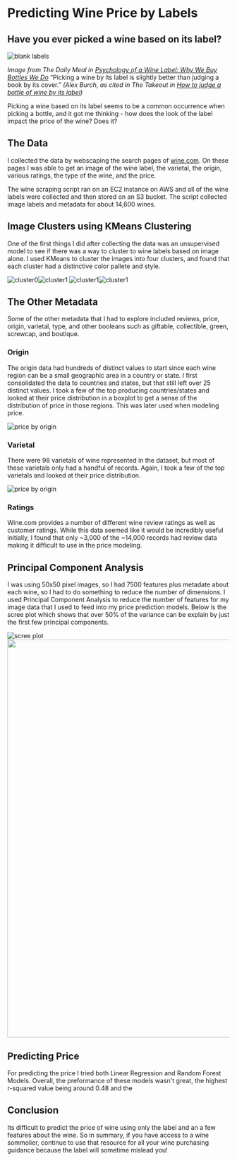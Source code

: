 # Predicting Wine Price by Labels

## Have you ever picked a wine based on its label?
![blank labels](/figures/wine-labels.jpg)

*Image from The Daily Meal in [Psychology of a Wine Label: Why We Buy Bottles We Do](https://www.thedailymeal.com/psychology-wine-label-why-we-buy-bottles-we-do)*
“Picking a wine by its label is slightly better than judging a book by its cover.” *(Alex Burch, as cited in The Takeout in [How to judge a bottle of wine by its label](https://thetakeout.com/how-to-judge-a-bottle-of-wine-by-its-label-1828030852))*

Picking a wine based on its label seems to be a common occurrence when picking a bottle, and it got me thinking - how does the look of the label impact the price of the wine? Does it?

## The Data
I collected the data by webscaping the search pages of [wine.com](https://www.wine.com/list/wine/7155). On these pages I was able to get an image of the wine label, the varietal, the origin, various ratings, the type of the wine, and the price.

The wine scraping script ran on an EC2 instance on AWS and all of the wine labels were collected and then stored on an S3 bucket. The script collected image labels and metadata for about 14,600 wines.

## Image Clusters using KMeans Clustering
One of the first things I did after collecting the data was an unsupervised model to see if there was a way to cluster to wine labels based on image alone. I used KMeans to cluster the images into four clusters, and found that each cluster had a distinctive color pallete and style.

![cluster0](/figures/no_padding_cluster0.jpg)![cluster1](/figures/no_padding_cluster1.jpg)
![cluster1](/figures/no_padding_cluster2.jpg)![cluster1](/figures/no_padding_cluster3.jpg)

## The Other Metadata
Some of the other metadata that I had to explore included reviews, price, origin, varietal, type, and other booleans such as giftable, collectible, green, screwcap, and boutique.

### Origin
The origin data had hundreds of distinct values to start since each wine region can be a small geographic area in a country or state. I first consolidated the data to countries and states, but that still left over 25 distinct values. I took a few of the top producing countries/states and looked at their price distribution in a boxplot to get a sense of the distribution of price in those regions. This was later used when modeling price.

![price by origin](/figures/price_by_origin.jpeg)

### Varietal
There were 98 varietals of wine represented in the dataset, but most of these varietals only had a handful of records. Again, I took a few of the top varietals and looked at their price distribution.

![price by origin](/figures/price_by_origin.jpeg)

### Ratings
Wine.com provides a number of different wine review ratings as well as customer ratings. While this data seemed like it would be incredibly useful initially, I found that only ~3,000 of the ~14,000 records had review data making it difficult to use in the price modeling.

## Principal Component Analysis
I was using 50x50 pixel images, so I had 7500 features plus metadate about each wine, so I had to do something to reduce the number of dimensions. I used Principal Component Analysis to reduce the number of features for my image data that I used to feed into my price prediction models. Below is the scree plot which shows that over 50% of the variance can be explain by just the first few principal components.

![scree plot](/figures/pca_scree_plot.jpg)
<img src="/figures/pca_scree_plot.jpg" width="900">

## Predicting Price
For predicting the price I tried both Linear Regression and Random Forest Models. Overall, the preformance of these models wasn't great, the highest r-squared value being around 0.48 and the 

## Conclusion
Its difficult to predict the price of wine using only the label and an a few features about the wine. So in summary, if you have access to a wine sommolier, continue to use that resource for all your wine purchasing guidance because the label will sometime mislead you! 
